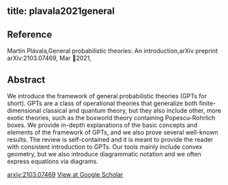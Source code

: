 title: plavala2021general
---


## Reference

Martin Plávala,General probabilistic theories: An introduction,arXiv preprint arXiv:2103.07469, Mar 2021,

## Abstract 
  We introduce the framework of general probabilistic theories (GPTs for
short). GPTs are a class of operational theories that generalize both
finite-dimensional classical and quantum theory, but they also include other,
more exotic theories, such as the boxworld theory containing Popescu-Rohrlich
boxes. We provide in-depth explanations of the basic concepts and elements of
the framework of GPTs, and we also prove several well-known results. The review
is self-contained and it is meant to provide the reader with consistent
introduction to GPTs. Our tools mainly include convex geometry, but we also
introduce diagrammatic notation and we often express equations via diagrams.

    

[arxiv:2103.07469](https://arxiv.org/abs/2103.07469)
[View at Google Scholar](https://scholar.google.com/scholar_lookup?arxiv_id=2103.07469) 
